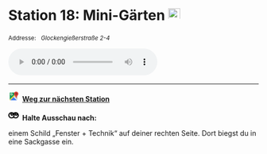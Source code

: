 # Station 18: Mini-Gärten  <a href="https://www.google.com/maps/dir/?api=1&travelmode=walking&destination=13.015008,47.8025235"><img src="site:assets/google-maps.svg" width="24" height="24"></a>

<small>Addresse:<em style="margin-left: 10px">Glockengießerstraße 2-4</em></small>





<audio controls>
    <source src="https://github.com/kipppunkte/kipppunkte/raw/gh-pages/assets/18_Mini-Gärten.mp3" type="audio/mpeg">
    Your browser does not support the audio tag.
</audio>





____

<a href="https://www.google.com/maps/dir/?api=1&travelmode=walking&destination=13.0163361,47.799852"><img src="https://github.com/kipppunkte/kipppunkte/raw/gh-pages/assets/google-maps.svg" style="height: 1.5em;margin-right: 0.5em"></a>**[Weg zur nächsten Station](next_url)**



<img src="https://github.com/kipppunkte/kipppunkte/raw/gh-pages/assets/eyes.svg" style="height: 1.5em;background: white;margin-right: 0.5em">**Halte Ausschau nach:**

einem Schild „Fenster + Technik“ auf deiner rechten Seite. Dort biegst du in eine Sackgasse ein.